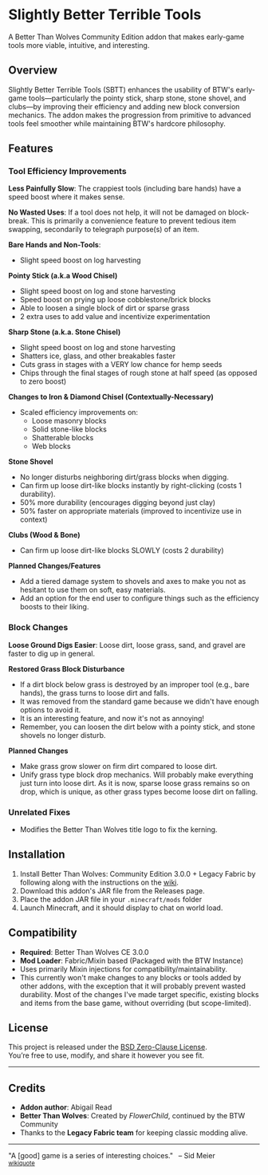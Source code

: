 # Slightly Better Terrible Tools

A Better Than Wolves Community Edition addon that makes early-game tools more viable, intuitive, and interesting.

## Overview

Slightly Better Terrible Tools (SBTT) enhances the usability of BTW's early-game tools—particularly the pointy stick, sharp stone, stone shovel, and clubs—by improving their efficiency and adding new block conversion mechanics. The addon makes the progression from primitive to advanced tools feel smoother while maintaining BTW's hardcore philosophy.

## Features

### Tool Efficiency Improvements

**Less Painfully Slow**: The crappiest tools (including bare hands) have a speed boost where it makes sense.

**No Wasted Uses**: If a tool does not help, it will not be damaged on block-break.  This is primarily a convenience
feature to prevent tedious item swapping, secondarily to telegraph purpose(s) of an item.

**Bare Hands and Non-Tools**:
- Slight speed boost on log harvesting

**Pointy Stick (a.k.a Wood Chisel)**
- Slight speed boost on log and stone harvesting
- Speed boost on prying up loose cobblestone/brick blocks
- Able to loosen a single block of dirt or sparse grass
- 2 extra uses to add value and incentivize experimentation

**Sharp Stone (a.k.a. Stone Chisel)**
- Slight speed boost on log and stone harvesting
- Shatters ice, glass, and other breakables faster
- Cuts grass in stages with a VERY low chance for hemp seeds
- Chips through the final stages of rough stone at half speed (as opposed to zero boost)

**Changes to Iron & Diamond Chisel (Contextually-Necessary)**
- Scaled efficiency improvements on:
    - Loose masonry blocks
    - Solid stone-like blocks
    - Shatterable blocks
    - Web blocks

**Stone Shovel**
- No longer disturbs neighboring dirt/grass blocks when digging.
- Can firm up loose dirt-like blocks instantly by right-clicking (costs 1 durability).
- 50% more durability (encourages digging beyond just clay)
- 50% faster on appropriate materials (improved to incentivize use in context)

**Clubs (Wood & Bone)**
- Can firm up loose dirt-like blocks SLOWLY (costs 2 durability)

**Planned Changes/Features**
- Add a tiered damage system to shovels and axes to make you not as hesitant to use them on soft, easy materials.
- Add an option for the end user to configure things such as the efficiency boosts to their liking.

### Block Changes

**Loose Ground Digs Easier**: Loose dirt, loose grass, sand, and gravel are faster to dig up in general.

**Restored Grass Block Disturbance**
- If a dirt block below grass is destroyed by an improper tool (e.g., bare hands), the grass turns to loose dirt and falls.
- It was removed from the standard game because we didn't have enough options to avoid it.
- It is an interesting feature, and now it's not as annoying!
- Remember, you can loosen the dirt below with a pointy stick, and stone shovels no longer disturb.

**Planned Changes**
- Make grass grow slower on firm dirt compared to loose dirt.
- Unify grass type block drop mechanics.  Will probably make everything just turn into loose dirt.  As it is now,
sparse loose grass remains so on drop, which is unique, as other grass types become loose dirt on falling.

### Unrelated Fixes

- Modifies the Better Than Wolves title logo to fix the kerning.

## Installation

1. Install Better Than Wolves: Community Edition 3.0.0 + Legacy Fabric by following along with the instructions on the [wiki](https://wiki.btwce.com/view/Main_Page).
2. Download this addon's JAR file from the Releases page.
3. Place the addon JAR file in your `.minecraft/mods` folder
4. Launch Minecraft, and it should display to chat on world load.

## Compatibility

- **Required**: Better Than Wolves CE 3.0.0
- **Mod Loader**: Fabric/Mixin based (Packaged with the BTW Instance)
- Uses primarily Mixin injections for compatibility/maintainability.
- This currently won't make changes to any blocks or tools added by other addons, with the exception that it will probably prevent wasted durability.  Most of the changes I've made target specific, existing blocks and items from the base game, without overriding (but scope-limited).

## License
This project is released under the [BSD Zero-Clause License](LICENSE).  
You’re free to use, modify, and share it however you see fit.

---

## Credits
- **Addon author**: Abigail Read
- **Better Than Wolves**: Created by *FlowerChild*, continued by the BTW Community
- Thanks to the **Legacy Fabric team** for keeping classic modding alive.

---
"A [good] game is a series of interesting choices." &ensp;– Sid Meier
</br><small>
[wikiquote](https://en.wikiquote.org/wiki/Sid_Meier)
</small>

